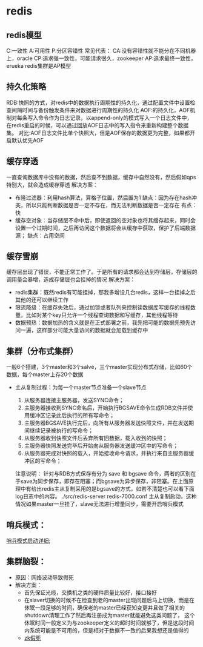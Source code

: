 # redis
## redis模型
C:一致性
A:可用性
P:分区容错性
常见代表：
CA:没有容错性就不能分在不同机器上，oracle
CP:追求强一致性，可能请求很久，zookeeper
AP:追求最终一致性，erueka
redis集群是AP模型
## 持久化策略
RDB:快照的方式，对redis中的数据执行周期性的持久化，通过配置文件中设置检查间隔时间与备份触发条件来对数据进行周期性的持久化
AOF:的持久化，AOF机制对每条写入命令作为日志记录，以append-only的模式写入一个日志文件中，在redis重启的时候，可以通过回放AOF日志中的写入指令来重新构建整个数据集。
对比:AOF日志文件比单个快照大，但是AOF保存的数据更为完整，如果都开启默认优先AOF
## 缓存穿透
一直查询数据库中没有的数据，然后查不到数据，缓存中自然没有，然后假如qps特别大，就会造成缓存穿透
解决方案：
- 布隆过滤器：利用hash算法，算格子位置，然后置为1
缺点：因为存在hash冲突，所以只能判断数据是否一定不存在，而无法判断数据是否一定存在
有点：快
- 缓存空对象：当存储层不命中后，即使返回的空对象也将其缓存起来，同时会设置一个过期时间，之后再访问这个数据将会从缓存中获取，保护了后端数据源；
缺点：占用空间
## 缓存雪崩
缓存层出现了错误，不能正常工作了。于是所有的请求都会达到存储层，存储层的调用量会暴增，造成存储层也会挂掉的情况
解决方案：
- redis集群：既然redis有可能挂掉，那我多增设几台redis，这样一台挂掉之后其他的还可以继续工作
- 限流降级：在缓存失效后，通过加锁或者队列来控制读数据库写缓存的线程数量。比如对某个key只允许一个线程查询数据和写缓存，其他线程等待
- 数据预热：数据加热的含义就是在正式部署之前，我先把可能的数据先预先访问一遍，这样部分可能大量访问的数据就会加载到缓存中
## 集群（分布式集群）
一般6个搭建，3个master和3个salve，三个master实现分布式存储，比如60个数据，每个master上存20个数据
- 主从复制过程：为每一个master节点准备一个slave节点
  1. 从服务器连接主服务器，发送SYNC命令；
  2. 主服务器接收到SYNC命名后，开始执行BGSAVE命令生成RDB文件并使用缓冲区记录此后执行的所有写命令；
  3. 主服务器BGSAVE执行完后，向所有从服务器发送快照文件，并在发送期间继续记录被执行的写命令；
  4. 从服务器收到快照文件后丢弃所有旧数据，载入收到的快照；
  5. 主服务器快照发送完毕后开始向从服务器发送缓冲区中的写命令；
  6. 从服务器完成对快照的载入，开始接收命令请求，并执行来自主服务器缓冲区的写命令；

  注意说明：
    针对与RDB方式保存有分为 save 和 bgsave 命令，两者的区别在于save为同步保存，即存在阻塞；而bgsave为异步保存，非阻塞。在上面原理中有给出redis主从复制采用的是bgsave的方式，如若不清楚也可以看下面log日志中的内容。
    ./src/redis-server redis-7000.conf
    主从复制启动，这种情况如果master一旦挂了，slave无法进行增量同步，需要开启哨兵模式
## 哨兵模式：
[哨兵模式启动详细](https://www.cnblogs.com/guolianyu/p/10249687.html);
## 集群脑裂：
- 原因：网络波动导致假死
- 解决方案：
  - 首先保证光缆，交换机之类的硬件质量比较好，接口接好
  - 在slaver切换的时候不在检查到老的master出现问题后马上切换，而是在休眠一段足够的时间，确保老的master已经获知变更并且做了相关的shutdown清理工作了然后再注册成为master就能避免这类问题了，
  这个休眠时间一般定义为与zookeeper定义的超时时间就够了，但是这段时间内系统可能是不可用的，但是相对于数据不一致的后果我想还是值得的
  - [zk假死](https://www.cnblogs.com/rainy-shurun/p/5414110.html)

